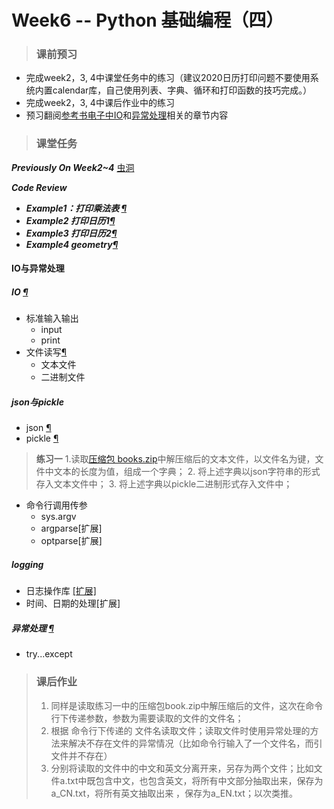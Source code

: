 # Week6 -- Python 基础编程（四）

> ### 课前预习
* 完成week2，3, 4中课堂任务中的练习（建议2020日历打印问题不要使用系统内置calendar库，自己使用列表、字典、循环和打印函数的技巧完成。）
* 完成week2，3, 4中课后作业中的练习
* 预习翻阅[参考书电子中IO](https://python.swaroopch.com/io.html)和[异常处理](https://python.swaroopch.com/exceptions.html)相关的章节内容

> ### 课堂任务
<b><i>Previously On Week2~4</i></b> [虫洞](week3_Python_Basics_2.md)

<b><i>Code Review</i></b>
* <b><i>Example1：打印乘法表 [&para;](examples/week6/Week3_practice.py)</i></b>
* <b><i>Example2 打印日历1[&para;](examples/week6/calendar.py)</i></b>
* <b><i>Example3 打印日历2[&para;](examples/week6/2020日历.py)</i></b>
* <b><i>Example4 geometry[&para;](examples/week6/week4_hw)</i></b>

#### IO与异常处理

##### IO [&para;](https://superxiaoqiang.github.io/blcu_py_nlp/python_notes/02-python-essentials/02.21-file-IO.html)
* 标准输入输出
  + input
  + print
* 文件读写[&para;](https://www.runoob.com/python/python-files-io.html)
  + 文本文件
  + 二进制文件


##### json与pickle  
* json [&para;](https://superxiaoqiang.github.io/blcu_py_nlp/python_notes/11-useful-tools/11.03-json.html)
* pickle [&para;](https://superxiaoqiang.github.io/blcu_py_nlp/python_notes/11-useful-tools/11.02-pickle-and-cPickle.html)

><b>练习一</b>
> 1.读取[压缩包 books.zip](projects/books.zip)中解压缩后的文本文件，以文件名为键，文件中文本的长度为值，组成一个字典；
> 2. 将上述字典以json字符串的形式存入文本文件中；
> 3. 将上述字典以pickle二进制形式存入文件中；
    

* 命令行调用传参
  + sys.argv
  + argparse[扩展]
  + optparse[扩展]


##### logging
* 日志操作库 [[扩展]](https://superxiaoqiang.github.io/blcu_py_nlp/python_notes/11-useful-tools/11.07-logging.html)
* 时间、日期的处理[扩展]



##### 异常处理 [&para;](https://superxiaoqiang.github.io/blcu_py_nlp/python_notes/02-python-essentials/02.19-exceptions.html)
* try...except

>### 课后作业
> 1. 同样是读取练习一中的压缩包book.zip中解压缩后的文件，这次在命令行下传递参数，参数为需要读取的文件的文件名；
> 2. 根据 命令行下传递的 文件名读取文件；读取文件时使用异常处理的方法来解决不存在文件的异常情况（比如命令行输入了一个文件名，而引文件并不存在）
> 3. 分别将读取的文件中的中文和英文分离开来，另存为两个文件；比如文件a.txt中既包含中文，也包含英文，将所有中文部分抽取出来，保存为a_CN.txt，将所有英文抽取出来 ，保存为a_EN.txt；以次类推。
